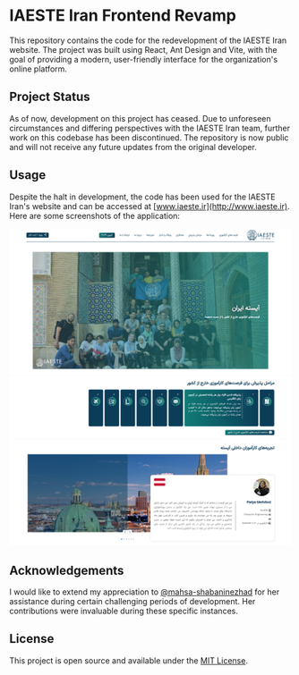 # IAESTE Iran Frontend Revamp

This repository contains the code for the redevelopment of the IAESTE Iran website. The project was built using React, Ant Design and Vite, with the goal of providing a modern, user-friendly interface for the organization's online platform.

## Project Status

As of now, development on this project has ceased. Due to unforeseen circumstances and differing perspectives with the IAESTE Iran team, further work on this codebase has been discontinued. The repository is now public and will not receive any future updates from the original developer.

## Usage

Despite the halt in development, the code has been used for the IAESTE Iran's website and can be accessed at [www.iaeste.ir](http://www.iaeste.ir).
Here are some screenshots of the application:

![Homepage](./assets/screenshots/img.png)
![Steps](./assets/screenshots/img_1.png)
![Slider for Experiences](./assets/screenshots/img_2.png)

## Acknowledgements

I would like to extend my appreciation to [@mahsa-shabaninezhad](https://github.com/mahsa-shabaninezhad) for her assistance during certain challenging periods of development. Her contributions were invaluable during these specific instances.

## License

This project is open source and available under the [MIT License](LICENSE).